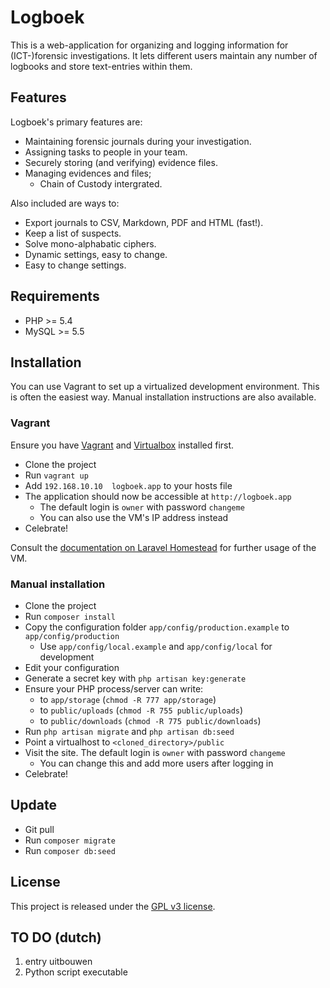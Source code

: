 # Logboek

This is a web-application for organizing and logging information for (ICT-)forensic investigations. It lets different users maintain any number of logbooks and store text-entries within them.

## Features

Logboek's primary features are:

* Maintaining forensic journals during your investigation.
* Assigning tasks to people in your team.
* Securely storing (and verifying) evidence files.
* Managing evidences and files;
	* Chain of Custody intergrated.

Also included are ways to:

* Export journals to CSV, Markdown, PDF and HTML (fast!).
* Keep a list of suspects.
* Solve mono-alphabatic ciphers.
* Dynamic settings, easy to change.
* Easy to change settings.

## Requirements

* PHP >= 5.4
* MySQL >= 5.5

## Installation

You can use Vagrant to set up a virtualized development environment. This is often the easiest way.
Manual installation instructions are also available.

### Vagrant

Ensure you have [Vagrant](http://vagrantup.com) and [Virtualbox](https://www.virtualbox.org) installed first.

* Clone the project
* Run `vagrant up`
* Add `192.168.10.10  logboek.app` to your hosts file
* The application should now be accessible at `http://logboek.app`
	* The default login is `owner` with password `changeme`
	* You can also use the VM's IP address instead
* Celebrate!

Consult the [documentation on Laravel Homestead](http://laravel.com/docs/4.2/homestead) for further usage of the VM.

### Manual installation

* Clone the project
* Run `composer install`
* Copy the configuration folder `app/config/production.example` to `app/config/production`
  * Use `app/config/local.example` and `app/config/local` for development
* Edit your configuration
* Generate a secret key with `php artisan key:generate`
* Ensure your PHP process/server can write:
  * to `app/storage` (`chmod -R 777 app/storage`)
  * to `public/uploads` (`chmod -R 755 public/uploads`)
  * to `public/downloads` (`chmod -R 775 public/downloads`)
* Run `php artisan migrate` and `php artisan db:seed`
* Point a virtualhost to `<cloned_directory>/public`
* Visit the site. The default login is `owner` with password `changeme`
  * You can change this and add more users after logging in
* Celebrate!

## Update

* Git pull
* Run `composer migrate`
* Run `composer db:seed`

## License

This project is released under the [GPL v3 license](https://github.com/l0ngestever/logboek/blob/master/LICENSE.txt).


## TO DO (dutch)

1. entry uitbouwen
2. Python script executable
